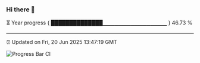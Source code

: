 ### Hi there 👋

⏳ Year progress { ██████████████▁▁▁▁▁▁▁▁▁▁▁▁▁▁▁▁ } 46.73 %

---

⏰ Updated on Fri, 20 Jun 2025 13:47:19 GMT

![Progress Bar CI](https://github.com/IshwaranRudhara/GIT-ACTION/workflows/Progress%20Bar%20CI/badge.svg)
